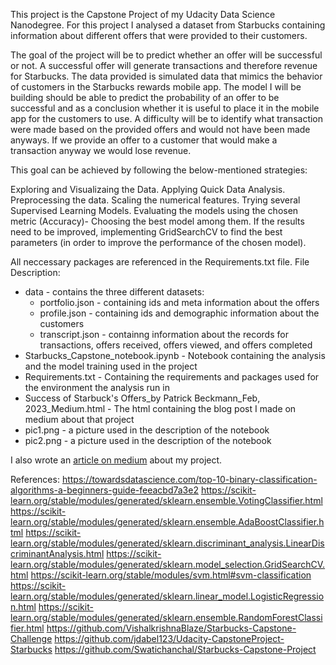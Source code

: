 This project is the Capstone Project of my Udacity Data Science Nanodegree.
For this project I analysed a dataset from Starbucks containing information about different offers that were provided to their customers.

The goal of the project will be to predict whether an offer will be successful or not. A successful offer will generate transactions and therefore revenue for Starbucks. The data provided is simulated data that mimics the behavior of customers in the Starbucks rewards mobile app. The model I will be building should be able to predict the probability of an offer to be successful and as a conclusion whether it is useful to place it in the mobile app for the customers to use. A difficulty will be to identify what transaction were made based on the provided offers and would not have been made anyways. If we provide an offer to a customer that would make a transaction anyway we would lose revenue.

This goal can be achieved by following the below-mentioned strategies:

Exploring and Visualizaing the Data.
Applying Quick Data Analysis.
Preprocessing the data.
Scaling the numerical features.
Trying several Supervised Learning Models.
Evaluating the models using the chosen metric (Accuracy)- Choosing the best model among them.
If the results need to be improved, implementing GridSearchCV to find the best parameters (in order to improve the performance of the chosen model).

All neccessary packages are referenced in the Requirements.txt file.
File Description:
* data - contains the three different datasets: 
  * portfolio.json - containing ids and meta information about the offers
  * profile.json - containing ids and demographic information about the customers
  * transcript.json - containng information about the records for transactions, offers received, offers viewed, and offers completed
* Starbucks_Capstone_notebook.ipynb - Notebook containing the analysis and the model training used in the project
* Requirements.txt - Containing the requirements and packages used for the environment the analysis run in
* Success of Starbuck's Offers_by Patrick Beckmann_Feb, 2023_Medium.html - The html containing the blog post I made on medium about that project
* pic1.png - a picture used in the description of the notebook
* pic2.png - a picture used in the description of the notebook

I also wrote an [article on medium](https://medium.com/@patrick.beckmann/success-of-starbucks-offers-7f64df027a07) about my project.

References:
https://towardsdatascience.com/top-10-binary-classification-algorithms-a-beginners-guide-feeacbd7a3e2
https://scikit-learn.org/stable/modules/generated/sklearn.ensemble.VotingClassifier.html
https://scikit-learn.org/stable/modules/generated/sklearn.ensemble.AdaBoostClassifier.html
https://scikit-learn.org/stable/modules/generated/sklearn.discriminant_analysis.LinearDiscriminantAnalysis.html
https://scikit-learn.org/stable/modules/generated/sklearn.model_selection.GridSearchCV.html
https://scikit-learn.org/stable/modules/svm.html#svm-classification
https://scikit-learn.org/stable/modules/generated/sklearn.linear_model.LogisticRegression.html
https://scikit-learn.org/stable/modules/generated/sklearn.ensemble.RandomForestClassifier.html
https://github.com/VishalkrishnaBlaze/Starbucks-Capstone-Challenge
https://github.com/jdabel123/Udacity-CapstoneProject-Starbucks
https://github.com/Swatichanchal/Starbucks-Capstone-Project
